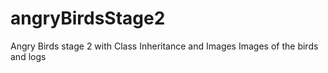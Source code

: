 # angryBirdsStage2
Angry Birds stage 2 with Class Inheritance and Images
Images of the birds and logs 
